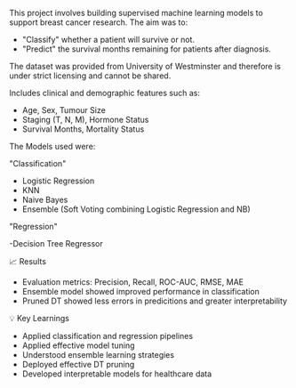 This project involves building supervised machine learning models to support breast cancer research. The aim was to:
- "Classify" whether a patient will survive or not.
- "Predict" the survival months remaining for patients after diagnosis.

The dataset was provided from University of Westminster and therefore is under strict licensing and cannot be shared.

Includes clinical and demographic features such as:
- Age, Sex, Tumour Size
- Staging (T, N, M), Hormone Status
- Survival Months, Mortality Status

The Models used were:

"Classification"

- Logistic Regression
- KNN
- Naive Bayes
- Ensemble (Soft Voting combining Logistic Regression and NB)

"Regression"

-Decision Tree Regressor

📈 Results
- Evaluation metrics: Precision, Recall, ROC-AUC, RMSE, MAE
- Ensemble model showed improved performance in classification
- Pruned DT showed less errors in predicitions and greater interpretability

💡 Key Learnings
- Applied classification and regression pipelines
- Applied effective model tuning
- Understood ensemble learning strategies
- Deployed effective DT pruning
- Developed interpretable models for healthcare data
